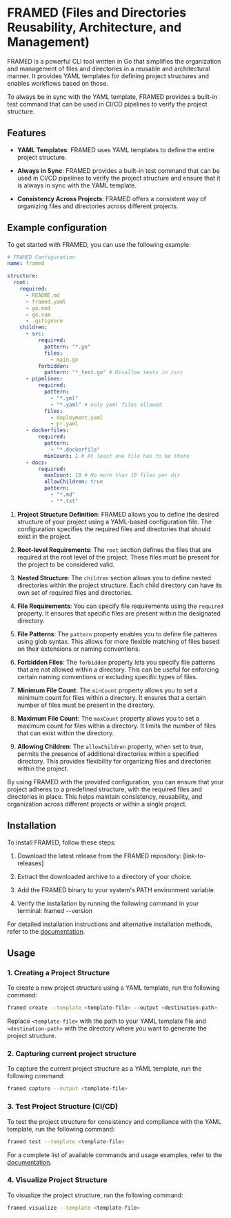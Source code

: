 # FRAMED (Files and Directories Reusability, Architecture, and Management)

FRAMED is a powerful CLI tool written in Go that simplifies the organization and management of files and directories in a reusable and architectural manner. It provides YAML templates for defining project structures and enables workflows based on those.

To always be in sync with the YAML template, FRAMED provides a built-in test command that can be used in CI/CD pipelines to verify the project structure.

## Features

- **YAML Templates**: FRAMED uses YAML templates to define the entire project structure.

- **Always in Sync**: FRAMED provides a built-in test command that can be used in CI/CD pipelines to verify the project structure and ensure that it is always in sync with the YAML template.

- **Consistency Across Projects**: FRAMED offers a consistent way of organizing files and directories across different projects.

## Example configuration

To get started with FRAMED, you can use the following example:

```yaml
# FRAMED Configuration
name: framed

structure:
  root:
    required:
      - README.md
      - framed.yaml
      - go.mod
      - go.sum
      - .gitignore
    children:
      - src:
          required:
            pattern: "*.go"
            files:
              - main.go
          forbidden:
            pattern: "*_test.go" # Disallow tests in /src
      - pipelines:
          required:
            pattern:
              - "*.yml"
              - "*.yaml" # only yaml files allowed
            files:
              - deployment.yaml
              - pr.yaml
      - dockerfiles:
          required:
            pattern:
              - "*.dockerfile"
            minCount: 1 # At least one file has to be there
      - docs:
          required:
            maxCount: 10 # No more than 10 files per dir
            allowChildren: true
            pattern:
              - "*.md"
              - "*.txt"
```

1. **Project Structure Definition**: FRAMED allows you to define the desired structure of your project using a YAML-based configuration file. The configuration specifies the required files and directories that should exist in the project.

2. **Root-level Requirements**: The `root` section defines the files that are required at the root level of the project. These files must be present for the project to be considered valid.

3. **Nested Structure**: The `children` section allows you to define nested directories within the project structure. Each child directory can have its own set of required files and directories.

4. **File Requirements**: You can specify file requirements using the `required` property. It ensures that specific files are present within the designated directory.

5. **File Patterns**: The `pattern` property enables you to define file patterns using glob syntax. This allows for more flexible matching of files based on their extensions or naming conventions.

6. **Forbidden Files**: The `forbidden` property lets you specify file patterns that are not allowed within a directory. This can be useful for enforcing certain naming conventions or excluding specific types of files.

7. **Minimum File Count**: The `minCount` property allows you to set a minimum count for files within a directory. It ensures that a certain number of files must be present in the directory.

8. **Maximum File Count**: The `maxCount` property allows you to set a maximum count for files within a directory. It limits the number of files that can exist within the directory.

9. **Allowing Children**: The `allowChildren` property, when set to true, permits the presence of additional directories within a specified directory. This provides flexibility for organizing files and directories within the project.

By using FRAMED with the provided configuration, you can ensure that your project adheres to a predefined structure, with the required files and directories in place. This helps maintain consistency, reusability, and organization across different projects or within a single project.

## Installation

To install FRAMED, follow these steps:

1. Download the latest release from the FRAMED repository: [link-to-releases]

2. Extract the downloaded archive to a directory of your choice.

3. Add the FRAMED binary to your system's PATH environment variable.

4. Verify the installation by running the following command in your terminal:
framed --version

For detailed installation instructions and alternative installation methods, refer to the [documentation](link-to-installation-guide).

## Usage

### 1. Creating a Project Structure

To create a new project structure using a YAML template, run the following command:

```bash
framed create --template <template-file> --output <destination-path>
```

Replace `<template-file>` with the path to your YAML template file and `<destination-path>` with the directory where you want to generate the project structure.

### 2. Capturing current project structure

To capture the current project structure as a YAML template, run the following command:

```bash
framed capture --output <template-file>
```

### 3. Test Project Structure (CI/CD)

To test the project structure for consistency and compliance with the YAML template, run the following command:

```bash
framed test --template <template-file>
```

For a complete list of available commands and usage examples, refer to the [documentation](link-to-full-docs).

### 4. Visualize Project Structure

To visualize the project structure, run the following command:

```bash
framed visualize --template <template-file>
```